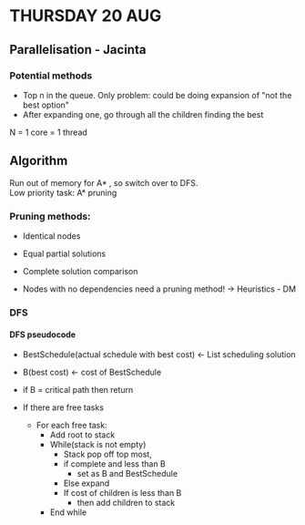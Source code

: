 # THURSDAY 20 AUG
## Parallelisation - Jacinta
### Potential methods
- Top n in the queue. Only problem: could be doing expansion of "not the best option"
- After expanding one, go through all the children finding the best 

N = 1 core = 1 thread

## Algorithm
Run out of memory for A* , so switch over to DFS.  
Low priority task: A* pruning

### Pruning methods:
- Identical nodes
- Equal partial solutions
- Complete solution comparison

- Nodes with no dependencies need a pruning method! -> Heuristics - DM
### DFS
#### DFS pseudocode
- BestSchedule(actual schedule with best cost) <- List scheduling solution
- B(best cost) <- cost of BestSchedule
- if B = critical path then return
  
- If there are free tasks
  - For each free task:
    - Add root to stack
    - While(stack is not empty)
      - Stack pop off top most,
       - if complete and less than B
          - set as B and BestSchedule
      - Else expand
      - If cost of children is less than B 
          - then add children to stack
    - End while





